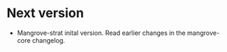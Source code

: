 # Next version

- Mangrove-strat inital version. Read earlier changes in the mangrove-core changelog.
